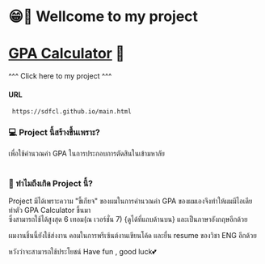 # 😁🙏 Wellcome to my project
# [GPA Calculator](https://sdfcl.github.io/main.html) 🧮
^^^ Click here to my project ^^^
#### URL
     https://sdfcl.github.io/main.html
### 💻 Project นี้สร้างขึ้นเพราะ?
เพื่อใช้คำนวณค่า GPA ในการประกอบการตัดสินในเข้ามหาลัย
<br>
<br>

### 🤔 ทำไมถึงเกิด Project นี้?
Project มีได้เพราะความ "ขี้เกียจ" ของผมในการคำนวณค่า GPA ของผมเองจึงทำให้ผมมีไอเดียทำตัว GPA Calculator ขึ้นมา<br>
ซึ่งสามารถใช้ได้สูงสุด 6 เทอม(ณ เวอร์ชั่น 7) {ดูได้ที่แถบด้านบน} และเป็นภาษาอังกฤษอีกด้วย<br>

ผมงานชิ้นนี้ยังใช้ส่งงาน คอมในการพรีเซ้นต์งานเขียนโค้ด และยื่น resume ของวิชา ENG อีกด้วย

 หวังว่าจะสามารถใช้ประโยชน์ Have fun , good luck💕
